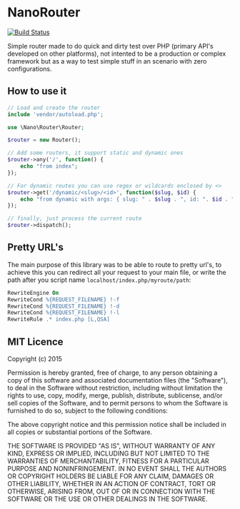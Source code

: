 NanoRouter
====
[![Build Status](https://travis-ci.org/carlosrivera/NanoRouter.svg)](https://travis-ci.org/carlosrivera/NanoRouter)

Simple router made to do quick and dirty test over PHP (primary API's developed on other platforms), not intented to be a production or complex framework but as a way to test simple stuff in an scenario with zero configurations.

## How to use it

``` php
// Load and create the router
include 'vendor/autoload.php';

use \Nano\Router\Router;

$router = new Router();

// Add some routers, it support static and dynamic ones
$router->any('/', function() {
    echo "from index";
});

// For dynamic routes you can use regex or wildcards enclosed by <>
$router->get('/dynamic/<slug>/<id>', function($slug, $id) {
    echo "from dynamic with args: { slug: " . $slug . ", id: ". $id . "}";
});

// finally, just process the current route
$router->dispatch();
```

## Pretty URL's 

The main purpose of this library was to be able to route to pretty url's, to achieve this you can redirect all your request to your main file, or write the path after you script name `localhost/index.php/myroute/path`:


``` apache
RewriteEngine On
RewriteCond %{REQUEST_FILENAME} !-f
RewriteCond %{REQUEST_FILENAME} !-d
RewriteCond %{REQUEST_FILENAME} !-l
RewriteRule .* index.php [L,QSA]
```


## MIT Licence

Copyright (c) 2015 

Permission is hereby granted, free of charge, to any person obtaining a copy
of this software and associated documentation files (the "Software"), to deal
in the Software without restriction, including without limitation the rights
to use, copy, modify, merge, publish, distribute, sublicense, and/or sell
copies of the Software, and to permit persons to whom the Software is
furnished to do so, subject to the following conditions:

The above copyright notice and this permission notice shall be included in
all copies or substantial portions of the Software.

THE SOFTWARE IS PROVIDED "AS IS", WITHOUT WARRANTY OF ANY KIND, EXPRESS OR
IMPLIED, INCLUDING BUT NOT LIMITED TO THE WARRANTIES OF MERCHANTABILITY,
FITNESS FOR A PARTICULAR PURPOSE AND NONINFRINGEMENT.  IN NO EVENT SHALL THE
AUTHORS OR COPYRIGHT HOLDERS BE LIABLE FOR ANY CLAIM, DAMAGES OR OTHER
LIABILITY, WHETHER IN AN ACTION OF CONTRACT, TORT OR OTHERWISE, ARISING FROM,
OUT OF OR IN CONNECTION WITH THE SOFTWARE OR THE USE OR OTHER DEALINGS IN
THE SOFTWARE.


